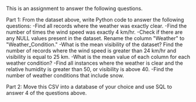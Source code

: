 This is an assignment to answer the following questions.

Part 1: From the dataset above, write Python code to answer the following questions: 
-Find all records where the weather was exactly clear. 
-Find the number of times the wind speed was exactly 4 km/hr. 
-Check if there are any NULL values present in the dataset. Rename the column "Weather" to "Weather_Condition." 
-What is the mean visibility of the dataset? Find the number of records where the wind speed is greater than 24 km/hr and visibility is equal to 25 km. 
-What is the mean value of each column for each weather condition? 
-Find all instances where the weather is clear and the relative humidity is greater than 50, or visibility is above 40. 
-Find the number of weather conditions that include snow.

Part 2: Move this CSV into a database of your choice and use SQL to answer 4 of the questions above.
